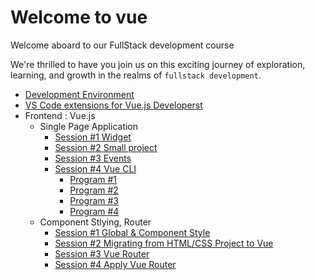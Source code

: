# Welcome to vue

Welcome aboard to our FullStack development course

We're thrilled to have you join us on this exciting journey of exploration, learning, and growth in the realms of `fullstack development`.

- [Development Environment](/development_environment.md)
- [VS Code extensions for Vue.js Developerst](/vscode_extensions.md)
- Frontend : Vue.js 
  - Single Page Application
    - [Session #1 Widget](/Frontend/SPA/S1/guide.md)
      <!-- - [Program #1](/Frontend/SPA/S1/pro01/index.html)
      - [Program #2](/Frontend/SPA/S1/pro02/index.html)
      - [Program #3](/Frontend/SPA/S1/pro03/index.html)
      - [Program #4](/Frontend/SPA/S1/pro04/index.html)
      - [Program #5](/Frontend/SPA/S1/pro05/index.html) -->
    - [Session #2 Small project](/Frontend/SPA/S2/guide.md)
      <!-- - [Program #1](/Frontend/SPA/S2/pro01/index.html)
      - [Program #2](/Frontend/SPA/S2/pro02/todolist_template.html) -->
    - [Session #3 Events](/Frontend/SPA/S3/guide.md)
      <!-- - [Program #1](/Frontend/SPA/S3/pro01/index.html)
      - [Program #2](/Frontend/SPA/S3/pro02/index.html) -->
    - [Session #4 Vue CLI](/Frontend/SPA/S4/guide.md)
      - [Program #1](/Frontend/SPA/S4/pro01/public/index.html)
      - [Program #2](/Frontend/SPA/S4/pro02/public/index.html)
      - [Program #3](/Frontend/SPA/S4/pro03/public/index.html)
      - [Program #4](/Frontend/SPA/S4/pro04/public/index.html)
  - Component Stlying, Router
      - [Session #1 Global & Component Style](/Frontend/CSR/S1/guide.md)
      - [Session #2 Migrating from HTML/CSS Project to Vue](/Frontend/CSR/S2/guide.md)
      - [Session #3 Vue Router](/Frontend/CSR/S3/guide.md)
      - [Session #4 Apply Vue Router](/Frontend/CSR/S4/guide.md)